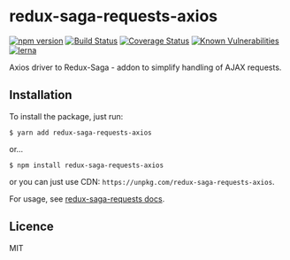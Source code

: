 # redux-saga-requests-axios

[![npm version](https://badge.fury.io/js/redux-saga-requests-axios.svg)](https://badge.fury.io/js/redux-saga-requests-axios)
[![Build Status](https://travis-ci.org/klis87/redux-saga-requests.svg?branch=master)](https://travis-ci.org/klis87/redux-saga-requests)
[![Coverage Status](https://coveralls.io/repos/github/klis87/redux-saga-requests/badge.svg?branch=master)](https://coveralls.io/github/klis87/redux-saga-requests?branch=master)
[![Known Vulnerabilities](https://snyk.io/test/github/klis87/redux-saga-requests/badge.svg)](https://snyk.io/test/github/klis87/redux-saga-requests)
[![lerna](https://img.shields.io/badge/maintained%20with-lerna-cc00ff.svg)](https://lernajs.io/)

Axios driver to Redux-Saga - addon to simplify handling of AJAX requests.

## Installation

To install the package, just run:
```
$ yarn add redux-saga-requests-axios
```
or...
```
$ npm install redux-saga-requests-axios
```
or you can just use CDN: `https://unpkg.com/redux-saga-requests-axios`.

For usage, see [redux-saga-requests docs](https://github.com/klis87/redux-saga-requests).

## Licence

MIT
